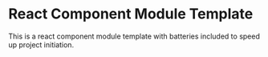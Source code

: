 # React Component Module Template

This is a react component module template with batteries included to speed up project initiation.
